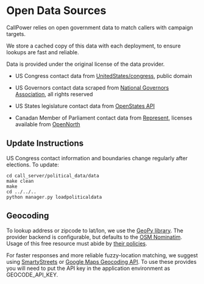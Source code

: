 Open Data Sources
==============

CallPower relies on open government data to match callers with campaign targets.

We store a cached copy of this data with each deployment, to ensure lookups are fast and reliable.

Data is provided under the original license of the data provider. 

* US Congress contact data from [UnitedStates/congress](https://github.com/unitedstates/congress), public domain
* US Governors contact data scraped from [National Governors Association](https://github.com/spacedogXYZ/us_governors_contact), all rights reserved
* US States legislature contact data from [OpenStates API](http://sunlightlabs.github.io/openstates-api/)

* Canadan Member of Parliament contact data from [Represent](http://represent.opennorth.ca), licenses available from [OpenNorth](https://github.com/opennorth/represent-canada-data)

Update Instructions
-------------------

US Congress contact information and boundaries change regularly after elections. To update: 

    cd call_server/political_data/data
    make clean
    make
    cd ../../..
    python manager.py loadpoliticaldata

Geocoding
---------

To lookup address or zipcode to lat/lon, we use the [GeoPy library](https://geopy.readthedocs.io/en/1.11.0/#module-geopy.geocoders). The provider backend is configurable, but defaults to the [OSM Nominatim](https://nominatim.openstreetmap.org). Usage of this free resource must abide by [their policies](https://operations.osmfoundation.org/policies/nominatim/).

For faster responses and more reliable fuzzy-location matching, we suggest using [SmartyStreets](https://smartystreets.com) or [Google Maps Geocoding API](https://developers.google.com/maps/documentation/geocoding/start). To use these provides you will need to put the API key in the application environment as GEOCODE_API_KEY.
